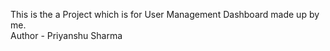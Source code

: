 This is the a Project which is for User Management Dashboard made up by me.
<br>
Author - Priyanshu Sharma

